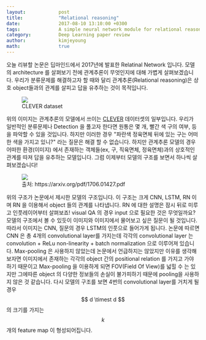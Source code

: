 ```yaml
---
layout:            post
title:             "Relational reasoning"
date:              2017-08-10 13:10:00 +0300
tags:              A simple neural network module for relational reasoning ( Adam Santoro et al., 2017 )
category:          Deep Learning paper review
author:            kimjeyoung
math:              true
---
```


오늘 리뷰할 논문은 딥마인드에서 2017년에 발표한 Relatinal Network 입니다. 모델의 architecture 를 살펴보기 전에 관계추론이 무엇인지에 대해 가볍게
살펴보겠습니다. 우리가 분류문제를 해결하고자 할 때와 달리 관계추론(Relational reasoning)은 상호 object들과의 관계를 살피고 답을 유추하는 것이 목적입니다.

<figure>
   <img src="{{ "/media/img/CLEVER.jpg" | absolute_url }}" />
   <figcaption>CLEVER dataset</figcaption>
</figure>

위의 이미지는 관계추론의 모델에서 쓰이는 [CLEVER](https://cs.stanford.edu/people/jcjohns/clevr/) 데이터셋의 일부입니다. 우리가 일반적인 분류문제나 Detection 을 풀고자 한다면 원통은 몇 개, 빨간 색 구의 여부,
등을 파악할 수 있을 것입니다. 하지만 이러한 경우 "파란색 정육면체 뒤에 있는 구는 어떠한 색을 가지고 있니?" 라는 질문은 해결 할 수 없습니다.
하지만 관계추론 모델의 경우 어떠한 환경(이미지) 에서 존재하는 객체들(ex, 구, 직육면체, 정육면체)과의 상호적인 관계를 따져 답을 유추하는 모델입니다.
그럼 이제부터 모델의 구조를 보면서 하나씩 살펴보겠습니다!

<figure>
   <img src="{{ "/media/img/RN.png" | absolute_url }}" />
   <figcaption>출처: https://arxiv.org/pdf/1706.01427.pdf</figcaption>
</figure>

위의 구조가 논문에서 제시한 모델의 구조입니다. 이 구조는 크게 CNN, LSTM, RN 이며 RN 을 이용해서 object 들의 관계를 나타냅니다. RN 에 대한 설명은 잠시 뒤로 미루고 인풋레이어부터 살펴보죠!
visual QA 의 경우 input 으로 필요한 것은 무엇일까요? 모델의 구조에서 볼 수 있듯이 이미지와 이미지에서 물어보고 싶은 질문이 될 것입니다.
따라서 이미지는 CNN, 질문의 경우 LSTM의 인풋으로 들어가게 됩니다. 논문에 따르면 CNN 은 총 4개의 convolutional layer를 가지는데 각각의 convolutional layer 는
convolution + ReLu non-linearity + batch normalization 으로 이루어져 있습니다. Max-pooling 은 사용하지 않았는데 논문에서 언급하지는 않았지만 이유를 생각해보자면
이미지에서 존재하는 각각의 object 간의 positional relation 를 가지고 가야 하기 때문이고 Max-pooling 을 이용하게 되면 FOV(Field Of View)를 넓힐 수 는 있지만
그에따른 object 의 다양한 정보들의 손실이 불가피하기 때문에 pooling을 사용하지 않은 것 같습니다. 다시 모델의 구조를 보면 4번의 convolutional layer를 거치게 될 경우
$$ d \timest d $$ 의 크기를 가지는 $$ k $$ 개의 feature map 이 형성되어집니다.